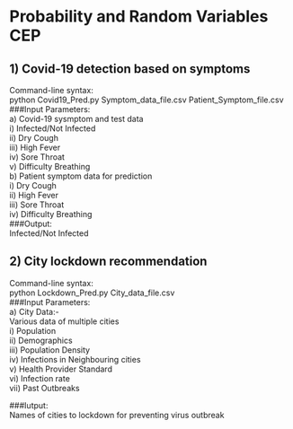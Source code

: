 # Probability and Random Variables CEP

## 1) Covid-19 detection based on symptoms  
Command-line syntax:   
      python Covid19_Pred.py Symptom_data_file.csv Patient_Symptom_file.csv  
###Input Parameters:   
a) Covid-19 sysmptom and test data   
   i) Infected/Not Infected  
   ii) Dry Cough   
   iii) High Fever   
   iv) Sore Throat   
   v) Difficulty Breathing   
b) Patient symptom data for prediction   
   i) Dry Cough   
   ii) High Fever   
   iii) Sore Throat   
   iv) Difficulty Breathing   
###Output:   
Infected/Not Infected   
   
## 2) City lockdown recommendation   
Command-line syntax:     
      python Lockdown_Pred.py City_data_file.csv   
###Input Parameters:   
a) City Data:-   
   Various data of multiple cities   
   i) Population   
   ii) Demographics   
   iii) Population Density   
   iv) Infections in Neighbouring cities   
   v) Health Provider Standard   
   vi) Infection rate   
   vii) Past Outbreaks   
       
###Iutput:        
Names of cities to lockdown for preventing virus outbreak    
